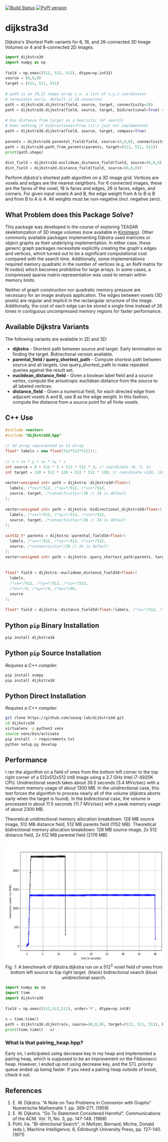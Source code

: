 [![Build Status](https://travis-ci.org/seung-lab/dijkstra3d.svg?branch=master)](https://travis-ci.org/seung-lab/dijkstra3d) [![PyPI version](https://badge.fury.io/py/dijkstra3d.svg)](https://badge.fury.io/py/dijkstra3d)  

# dijkstra3d
Dijkstra's Shortest Path variants for 6, 18, and 26-connected 3D Image Volumes or 4 and 8-connected 2D images. 

```python
import dijkstra3d
import numpy as np

field = np.ones((512, 512, 512), dtype=np.int32)
source = (0,0,0)
target = (511, 511, 511)

# path is an [N,3] numpy array i.e. a list of x,y,z coordinates
# terminates early, default is 26 connected
path = dijkstra3d.dijkstra(field, source, target, connectivity=26) 
path = dijkstra3d.dijkstra(field, source, target, bidirectional=True) # 2x memory usage, faster

# Use distance from target as a heuristic (A* search)
# Does nothing if bidirectional=True (it's just not implemented)
path = dijkstra3d.dijkstra(field, source, target, compass=True) 

parents = dijkstra3d.parental_field(field, source=(0,0,0), connectivity=6) # default is 26 connected
path = dijkstra3d.path_from_parents(parents, target=(511, 511, 511))
print(path.shape)

dist_field = dijkstra3d.euclidean_distance_field(field, source=(0,0,0), anisotropy=(4,4,40))
dist_field = dijkstra3d.distance_field(field, source=(0,0,0))
```

Perform dijkstra's shortest path algorithm on a 3D image grid. Vertices are voxels and edges are the nearest neighbors. For 6 connected images, these are the faces of the voxel, 18 is faces and edges, 26 is faces, edges, and corners. For given input voxels A and B, the edge weight from A to B is B and from B to A is A. All weights must be non-negative (incl. negative zero).  

## What Problem does this Package Solve?

This package was developed in the course of exploring TEASAR skeletonization of 3D image volumes (now available in [Kimimaro](https://github.com/seung-lab/kimimaro)). Other commonly available packages implementing Dijkstra used matricies or object graphs as their underlying implementation. In either case, these generic graph packages necessitate explicitly creating the graph's edges and vertices, which turned out to be a significant computational cost compared with the search time. Additionally, some implementations required memory quadratic in the number of vertices (e.g. an NxN matrix for N nodes) which becomes prohibitive for large arrays. In some cases, a compressed sparse matrix representation was used to remain within memory limits.  

Neither of graph construction nor quadratic memory pressure are necessary for an image analysis application. The edges between voxels (3D pixels) are regular and implicit in the rectangular structure of the image. Additionally, the cost of each edge can be stored a single time instead of 26 times in contiguous uncompressed memory regions for faster performance.  

## Available Dijkstra Variants

The following variants are available in 2D and 3D:

- **dijkstra** - Shortest path between source and target. Early termination on finding the target. Bidirectional version available.
- **parental_field / query_shortest_path** - Compute shortest path between source and all targets. Use query_shortest_path to make repeated queries against the result set.  
- **euclidean_distance_field** - Given a boolean label field and a source vertex, compute the anisotropic euclidean distance from the source to all labeled vertices.
- **distance_field** - Given a numerical field, for each directed edge from adjacent voxels A and B, use B as the edge weight. In this fashion, compute the distance from a source point for all finite voxels.

## C++ Use 

```cpp
#include <vector>
#include "dijkstra3d.hpp"

// 3d array represented as 1d array
float* labels = new float[512*512*512](); 

// x + sx * y + sx * sy * z
int source = 0 + 512 * 5 + 512 * 512 * 3; // coordinate <0, 5, 3>
int target = 128 + 512 * 128 + 512 * 512 * 128; // coordinate <128, 128, 128>

vector<unsigned int> path = dijkstra::dijkstra3d<float>(
  labels, /*sx=*/512, /*sy=*/512, /*sz=*/512,
  source, target, /*connectivity=*/26 // 26 is default
);

vector<unsigned int> path = dijkstra::bidirectional_dijkstra3d<float>(
  labels, /*sx=*/512, /*sy=*/512, /*sz=*/512,
  source, target, /*connectivity=*/26 // 26 is default
);

uint32_t* parents = dijkstra::parental_field3d<float>(
  labels, /*sx=*/512, /*sy=*/512, /*sz=*/512, 
  source, /*connectivity=*/26 // 26 is default
);
vector<unsigned int> path = dijkstra::query_shortest_path(parents, target);


float* field = dijkstra::euclidean_distance_field3d<float>(
  labels, 
  /*sx=*/512, /*sy=*/512, /*sz=*/512, 
  /*wx=*/4, /*wy=*/4, /*wz=*/40, 
  source
);

float* field = dijkstra::distance_field3d<float>(labels, /*sx=*/512, /*sy=*/512, /*sz=*/512, source);
```

## Python `pip` Binary Installation

```bash
pip install dijkstra3d
```

## Python `pip` Source Installation

*Requires a C++ compiler.*

```bash
pip install numpy
pip install dijkstra3d
```

## Python Direct Installation

*Requires a C++ compiler.*

```bash
git clone https://github.com/seung-lab/dijkstra3d.git
cd dijkstra3d
virtualenv -p python3 venv
source venv/bin/activate
pip install -r requirements.txt
python setup.py develop
```

## Performance

I ran the algorithm on a field of ones from the bottom left corner to the top right corner of a 512x512x512 int8 image using a 3.7 GHz Intel i7-4920K CPU. Unidirectional search takes about 39.5 seconds (3.4 MVx/sec) with a maximum memory usage of about 1300 MB. In the unidirectional case, this test forces the algorithm to process nearly all of the volume (dijkstra aborts early when the target is found). In the bidirectional case, the volume is processed in about 11.5 seconds (11.7 MVx/sec) with a peak memory usage of about 2300 MB.

Theoretical unidirectional memory allocation breakdown: 128 MB source image, 512 MB distance field, 512 MB parents field (1152 MB). Theoretical bidirectional memory allocation breakdown: 128 MB source image, 2x 512 distance field, 2x 512 MB parental field (2176 MB).

<p style="font-style: italics;" align="center">
<img height=384 src="https://raw.githubusercontent.com/seung-lab/dijkstra3d/master/dijkstra3d.png" alt="Fig. 1: A benchmark of dijkstra.dijkstra run on a 512^3 voxel field of ones from bottom left source to top right target. (black) bidirectional search (blue) unidirectional search." /><br>
Fig. 1: A benchmark of dijkstra.dijkstra run on a 512<sup>3</sup> voxel field of ones from bottom left source to top right target. (black) bidirectional search (blue) unidirectional search.
</p>

```python 
import numpy as np
import time
import dijkstra3d

field = np.ones((512,512,512), order='F', dtype=np.int8)

s = time.time()
path = dijkstra3d.dijkstra(x, source=(0,0,0), target=(511, 511, 511), bidirectional=True) # or False 
print(time.time() - s)
```


### What is that pairing_heap.hpp?

Early on, I anticipated using decrease key in my heap and implemented a pairing heap, which is supposed to be an improvement on the Fibbonacci heap. However, I ended up not using decrease key, and the STL priority queue ended up being faster. If you need a pairing heap outside of boost, check it out.

## References

1. E. W. Dijkstra. "A Note on Two Problems in Connexion with Graphs" Numerische Mathematik 1. pp. 269-271. (1959)  
2. E. W. Dijkstra. "Go To Statement Considered Harmful". Communications of the ACM. Vol. 11, No. 3, pp. 147-148. (1968)
3. Pohl, Ira. "Bi-directional Search", in Meltzer, Bernard; Michie, Donald (eds.), Machine Intelligence, 6, Edinburgh University Press, pp. 127–140. (1971)
